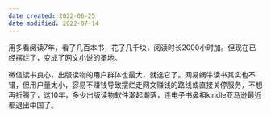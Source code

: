 ```yaml
---
date created: 2022-06-25
date modified: 2022-07-14
---
```


用多看阅读7年，看了几百本书，花了几千块，阅读时长2000小时加。但现在已经摆烂了，变成了网文小说的圣地。

微信读书良心，出版读物的用户群体也最大，就选它了。网易蜗牛读书其实也不错，但用户量太小，容易不赚钱导致摆烂走网文赚钱的路线或直接关停服务，不想再折腾了，这10年，多少出版读物软件潮起潮落，连电子书鼻祖kindle亚马逊最近都退出中国了。
